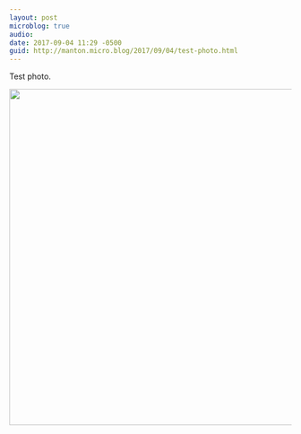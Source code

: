 ```yaml
---
layout: post
microblog: true
audio: 
date: 2017-09-04 11:29 -0500
guid: http://manton.micro.blog/2017/09/04/test-photo.html
---
```

Test photo.

<img src="http://micro.manton.org/uploads/2017/0c14f2883e.jpg" width="599" height="600" />
